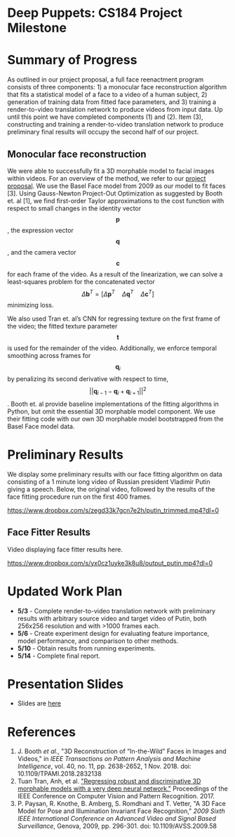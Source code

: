# Deep Puppets: CS184 Project Milestone

# Summary of Progress

As outlined in our project proposal, a full face reenactment program consists of three components: 1) a monocular face reconstruction algorithm that fits a statistical model of a face to a video of a human subject, 2) generation of training data from fitted face parameters, and 3) training a render-to-video translation network to produce videos from input data. Up until this point we have completed components (1) and (2). Item (3), constructing and training a render-to-video translation network to produce preliminary final results will occupy the second half of our project.


## Monocular face reconstruction

We were able to successfully fit a 3D morphable model to facial images within videos. For an overview of the method, we refer to our [project proposal](http://juliazluo.me/deep-puppets/). We use the Basel Face model from 2009 as our model to fit faces [3]. Using Gauss-Newton Project-Out Optimization as suggested by Booth et. al [1], we find first-order Taylor approximations to the cost function with respect to small changes in the identity vector $$\mathbf{p}$$, the expression vector $$\mathbf{q}$$, and the camera vector $$\mathbf{c}$$ for each frame of the video. As a result of the linearization, we can solve a least-squares problem for the concatenated vector $$\Delta \mathbf{b}^T = [\Delta \mathbf{p}^T \quad \Delta \mathbf{q}^T \quad \Delta\mathbf{c}^T ]$$ minimizing loss. 

We also used Tran et. al’s CNN for regressing texture on the first frame of the video; the fitted texture parameter $$\mathbf{t}$$ is used for the remainder of the video. Additionally, we enforce temporal smoothing across frames for $$\mathbf{q}_i$$ by penalizing its second derivative with respect to time, $$||\mathbf{q}_{i - 1} - \mathbf{q}_i + \mathbf{q}_{i + 1}||^2$$. Booth et. al provide baseline implementations of the fitting algorithms in Python, but omit the essential 3D morphable model component. We use their fitting code with our own 3D morphable model bootstrapped from the Basel Face model data.

# Preliminary Results

We display some preliminary results with our face fitting algorithm on data consisting of a 1 minute long video of Russian president Vladimir Putin giving a speech. Below, the original video, followed by the results of the face fitting procedure run on the first 400 frames.

https://www.dropbox.com/s/zegd33k7gcn7e2h/putin_trimmed.mp4?dl=0

## Face Fitter Results

Video displaying face fitter results here.

https://www.dropbox.com/s/yx0cz1uyke3k8u8/output_putin.mp4?dl=0

# Updated Work Plan
- **5/3** - Complete render-to-video translation network with preliminary results with arbitrary source video and target video of Putin, both 256x256 resolution and with >1000 frames each.
- **5/6** - Create experiment design for evaluating feature importance, model performance, and comparison to other methods.
- **5/10** - Obtain results from running experiments.
- **5/14** - Complete final report.
# Presentation Slides
- Slides are [here](https://docs.google.com/presentation/d/1wTYnFj7GueIIdZznx7TwNP3OmXGL6bzatO8idJZYVvM/edit?usp=sharing)
# References
1. J. Booth *et al*., "3D Reconstruction of “In-the-Wild” Faces in Images and Videos," in *IEEE Transactions on Pattern Analysis and Machine Intelligence*, vol. 40, no. 11, pp. 2638-2652, 1 Nov. 2018. doi: 10.1109/TPAMI.2018.2832138
2. Tuan Tran, Anh, et al. ["Regressing robust and discriminative 3D morphable models with a very deep neural network."](https://arxiv.org/pdf/1612.04904v1.pdf) Proceedings of the IEEE Conference on Computer Vision and Pattern Recognition. 2017.
3. P. Paysan, R. Knothe, B. Amberg, S. Romdhani and T. Vetter, "A 3D Face Model for Pose and Illumination Invariant Face Recognition," *2009 Sixth IEEE International Conference on Advanced Video and Signal Based Surveillance*, Genova, 2009, pp. 296-301. doi: 10.1109/AVSS.2009.58

<script src="https://cdn.mathjax.org/mathjax/latest/MathJax.js?config=TeX-AMS-MML_HTMLorMML" type="text/javascript"></script>
